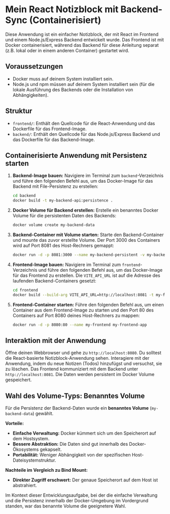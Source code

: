 # Mein React Notizblock mit Backend-Sync (Containerisiert)

Diese Anwendung ist ein einfacher Notizblock, der mit React im Frontend und einem Node.js/Express Backend entwickelt wurde. Das Frontend ist mit Docker containerisiert, während das Backend für diese Anleitung separat (z.B. lokal oder in einem anderen Container) gestartet wird.

## Voraussetzungen

* Docker muss auf deinem System installiert sein.
* Node.js und npm müssen auf deinem System installiert sein (für die lokale Ausführung des Backends oder die Installation von Abhängigkeiten).

## Struktur

* `frontend/`: Enthält den Quellcode für die React-Anwendung und das Dockerfile für das Frontend-Image.
* `backend/`: Enthält den Quellcode für das Node.js/Express Backend und das Dockerfile für das Backend-Image.

## Containerisierte Anwendung mit Persistenz starten

1.  **Backend-Image bauen:**
    Navigiere im Terminal zum `backend`-Verzeichnis und führe den folgenden Befehl aus, um das Docker-Image für das Backend mit File-Persistenz zu erstellen:
    ```bash
    cd backend
    docker build -t my-backend-api:persistence .
    ```

2.  **Docker Volume für Backend erstellen:**
    Erstelle ein benanntes Docker Volume für die persistenten Daten des Backends:
    ```bash
    docker volume create my-backend-data
    ```

3.  **Backend-Container mit Volume starten:**
    Starte den Backend-Container und mounte das zuvor erstellte Volume. Der Port 3000 des Containers wird auf Port 8081 des Host-Rechners gemappt:
    ```bash
    docker run -d -p 8081:3000 --name my-backend-persistent -v my-backend-data:/app/data my-backend-api:persistence
    ```

4.  **Frontend-Image bauen:**
    Navigiere im Terminal zum `frontend`-Verzeichnis und führe den folgenden Befehl aus, um das Docker-Image für das Frontend zu erstellen. Die `VITE_API_URL` ist auf die Adresse des laufenden Backend-Containers gesetzt:
    ```bash
    cd frontend
    docker build --build-arg VITE_API_URL=http://localhost:8081 -t my-frontend-app .
    ```

5.  **Frontend-Container starten:**
    Führe den folgenden Befehl aus, um einen Container aus dem Frontend-Image zu starten und den Port 80 des Containers auf Port 8080 deines Host-Rechners zu mappen:
    ```bash
    docker run -d -p 8080:80 --name my-frontend my-frontend-app
    ```

## Interaktion mit der Anwendung

Öffne deinen Webbrowser und gehe zu `http://localhost:8080`. Du solltest die React-basierte Notizblock-Anwendung sehen. Interagiere mit der Anwendung, indem du neue Notizen (Todos) hinzufügst und versuchst, sie zu löschen. Das Frontend kommuniziert mit dem Backend unter `http://localhost:8081`. Die Daten werden persistent im Docker Volume gespeichert.

## Wahl des Volume-Typs: Benanntes Volume

Für die Persistenz der Backend-Daten wurde ein **benanntes Volume** (`my-backend-data`) gewählt.

**Vorteile:**

* **Einfache Verwaltung:** Docker kümmert sich um den Speicherort auf dem Hostsystem.
* **Bessere Abstraktion:** Die Daten sind gut innerhalb des Docker-Ökosystems gekapselt.
* **Portabilität:** Weniger Abhängigkeit von der spezifischen Host-Dateisystemstruktur.

**Nachteile im Vergleich zu Bind Mount:**

* **Direkter Zugriff erschwert:** Der genaue Speicherort auf dem Host ist abstrahiert.

Im Kontext dieser Entwicklungsaufgabe, bei der die einfache Verwaltung und die Persistenz innerhalb der Docker-Umgebung im Vordergrund standen, war das benannte Volume die geeignetere Wahl.
